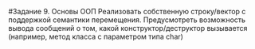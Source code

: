 #Задание 9. Основы ООП 
Реализовать собственную строку/вектор с поддержкой семантики перемещения. Предусмотреть возможность вывода сообщений о том, какой конструктор/деструктор вызывается (например, метод класса с параметром типа char)  
